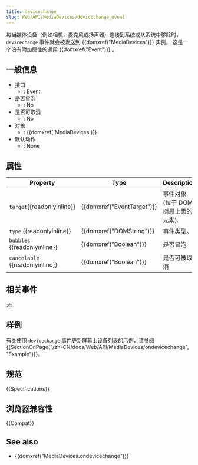 ```yaml
---
title: devicechange
slug: Web/API/MediaDevices/devicechange_event
---
```

每当媒体设备（例如相机，麦克风或扬声器）连接到系统或从系统中移除时，`devicechange` 事件就会被发送到 {{domxref("MediaDevices")}} 实例。 这是一个没有附加属性的通用 {{domxref("Event")}} 。

## 一般信息

- 接口
  - : Event
- 是否冒泡
  - : No
- 是否可取消
  - : No
- 对象
  - : {{domxref('MediaDevices')}}
- 默认动作
  - : None

## 属性

| Property                              | Type                                 | Description                         |
| ------------------------------------- | ------------------------------------ | ----------------------------------- |
| `target`{{readonlyinline}}      | {{domxref("EventTarget")}} | 事件对象 (位于 DOM 树最上面的元素). |
| `type` {{readonlyinline}}       | {{domxref("DOMString")}}     | 事件类型。                          |
| `bubbles` {{readonlyinline}}    | {{domxref("Boolean")}}         | 是否冒泡                            |
| `cancelable` {{readonlyinline}} | {{domxref("Boolean")}}         | 是否可被取消                        |

## 相关事件

_无_.

## 样例

有关使用 `devicechange` 事件更新屏幕上设备列表的示例，请参阅 {{SectionOnPage("/zh-CN/docs/Web/API/MediaDevices/ondevicechange", "Example")}}。

## 规范

{{Specifications}}

## 浏览器兼容性

{{Compat}}

## See also

- {{domxref("MediaDevices.ondevicechange")}}
